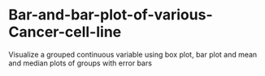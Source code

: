 # Bar-and-bar-plot-of-various-Cancer-cell-line
Visualize a grouped continuous variable using box plot, bar plot and mean and median plots of groups with error bars
